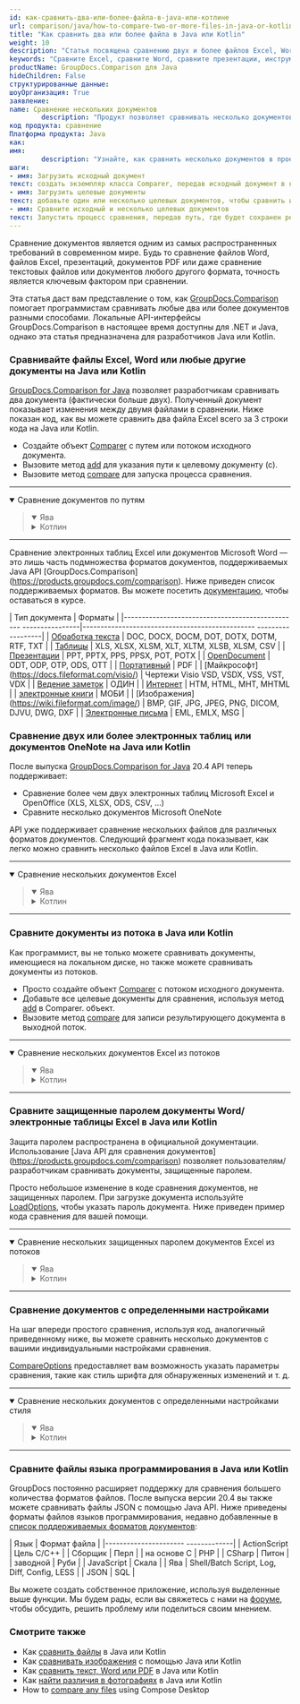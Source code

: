 ```yaml
---
id: как-сравнить-два-или-более-файла-в-java-или-котлине
url: comparison/java/how-to-compare-two-or-more-files-in-java-or-kotlin
title: "Как сравнить два или более файла в Java или Kotlin"
weight: 10
description: "Статья посвящена сравнению двух и более файлов Excel, Word, Presentation или других файлов и документов."
keywords: "Сравните Excel, сравните Word, сравните презентации, инструмент Diff для Java, Kotlin"
productName: GroupDocs.Comparison для Java
hideChildren: False
структурированные данные:
шоуОрганизация: True
заявление:
name: Сравнение нескольких документов
        description: "Продукт позволяет сравнивать несколько документов"
код продукта: сравнение
Платформа продукта: Java
как:
имя:
        description: "Узнайте, как сравнить несколько документов в проекте Java или Kotlin."
шаги:
- имя: Загрузить исходный документ
текст: создать экземпляр класса Comparer, передав исходный документ в качестве параметра конструктора.
- имя: Загрузить целевые документы
текст: добавьте один или несколько целевых документов, чтобы сравнить их с исходным
- имя: Сравните исходный и несколько целевых документов
текст: Запустить процесс сравнения, передав путь, где будет сохранен результат сравнения
---
```


Сравнение документов является одним из самых распространенных требований в современном мире. Будь то сравнение файлов Word, файлов Excel, презентаций, документов PDF или даже сравнение текстовых файлов или документов любого другого формата, точность является ключевым фактором при сравнении.

Эта статья даст вам представление о том, как [GroupDocs.Comparison](https://products.groupdocs.com/comparison) помогает программистам сравнивать любые два или более документов разными способами. Локальные API-интерфейсы GroupDocs.Comparison в настоящее время доступны для .NET и Java, однако эта статья предназначена для разработчиков Java или Kotlin.

### Сравнивайте файлы Excel, Word или любые другие документы на Java или Kotlin

[GroupDocs.Comparison for Java](https://products.groupdocs.com/comparison/java) позволяет разработчикам сравнивать два документа (фактически больше двух). Полученный документ показывает изменения между двумя файлами в сравнении. Ниже показан код, как вы можете сравнить два файла Excel всего за 3 строки кода на Java или Kotlin.


* Создайте объект [Comparer](https://apireference.groupdocs.com/comparison/java/com.groupdocs.comparison/Comparer) с путем или потоком исходного документа.
* Вызовите метод [add](https://apireference.groupdocs.com/comparison/java/com.groupdocs.comparison/Comparer#add(java.io.InputStream...)) для указания пути к целевому документу (с).
* Вызовите метод [compare](https://apireference.groupdocs.com/comparison/java/com.groupdocs.comparison/Comparer#compare(java.io.OutputStream)) для запуска процесса сравнения.

---

<details open><summary>Сравнение документов по путям</summary><blockquote>
<details open><summary>Ява</summary>

<script src="https://gist.github.com/groupdocs-comparison-gists/d2ba23fdd66d71b44ef14b71cf9a1b69.js"></script>

</details>

<details><summary>Котлин</summary>

<script src="https://gist.github.com/groupdocs-comparison-gists/6f39584978729a7329efafa6c3f89dfb.js"></script>

</details>
</blockquote></details>

---

Сравнение электронных таблиц Excel или документов Microsoft Word — это лишь часть подмножества форматов документов, поддерживаемых Java API [GroupDocs.Comparison] (https://products.groupdocs.com/comparison). Ниже приведен список поддерживаемых форматов. Вы можете посетить [документацию](/comparison/java/supported-document-formats/), чтобы оставаться в курсе.

| Тип документа | Форматы |
|------------------------------------------------- ----------------|------------------------------------------------ ------------------|
| [Обработка текста](https://wiki.fileformat.com/word-processing/) | DOC, DOCX, DOCM, DOT, DOTX, DOTM, RTF, TXT |
| [Таблицы](https://wiki.fileformat.com/spreadsheet/) | XLS, XLSX, XLSM, XLT, XLTM, XLSB, XLSM, CSV |
| [Презентации](https://wiki.fileformat.com/presentation/) | PPT, PPTX, PPS, PPSX, POT, POTX |
| [OpenDocument](https://wiki.fileformat.com/word-processing/) | ODT, ODP, OTP, ODS, OTT |
| [Портативный](https://wiki.fileformat.com/view/pdf/) | PDF |
| [Майкрософт] (https://docs.fileformat.com/visio/) | Чертежи Visio VSD, VSDX, VSS, VST, VDX |
| [Ведение заметок](https://wiki.fileformat.com/note-taking/) | ОДИН |
| [Интернет](https://wiki.fileformat.com/web/) | HTM, HTML, MHT, MHTML |
| [электронные книги](https://wiki.fileformat.com/ebook/) | МОБИ |
| [Изображения] (https://wiki.fileformat.com/image/) | BMP, GIF, JPG, JPEG, PNG, DICOM, DJVU, DWG, DXF |
| [Электронные письма](https://wiki.fileformat.com/email/) | EML, EMLX, MSG |

### Сравнение двух или более электронных таблиц или документов OneNote на Java или Kotlin

После выпуска [GroupDocs.Comparison for Java](https://products.groupdocs.com/comparison/java) 20.4 API теперь поддерживает:

* Сравнение более чем двух электронных таблиц Microsoft Excel и OpenOffice (XLS, XLSX, ODS, CSV, …)
* Сравните несколько документов Microsoft OneNote

API уже поддерживает сравнение нескольких файлов для различных форматов документов. Следующий фрагмент кода показывает, как легко можно сравнить несколько файлов Excel в Java или Kotlin.

---

<details open><summary>Сравнение нескольких документов Excel</summary><blockquote>
<details open><summary>Ява</summary>

<script src="https://gist.github.com/groupdocs-comparison-gists/5e338fb9c2a7401015edafb9779bcc4d.js"></script>

</details>

<details><summary>Котлин</summary>

<script src="https://gist.github.com/groupdocs-comparison-gists/205830e46292994ccd43fece4d5e93a9.js"></script>

</details>
</blockquote></details>

---

### Сравните документы из потока в Java или Kotlin

Как программист, вы не только можете сравнивать документы, имеющиеся на локальном диске, но также можете сравнивать документы из потоков.


* Просто создайте объект [Comparer](https://apireference.groupdocs.com/comparison/java/com.groupdocs.comparison/Comparer) с потоком исходного документа.
* Добавьте все целевые документы для сравнения, используя метод [add](https://apireference.groupdocs.com/comparison/java/com.groupdocs.comparison/Comparer#add(java.io.InputStream...)) в Comparer. объект.
* Вызовите метод [compare](https://apireference.groupdocs.com/comparison/java/com.groupdocs.comparison/Comparer#compare(java.io.OutputStream)) для записи результирующего документа в выходной поток.

---

<details open><summary>Сравнение нескольких документов Excel из потоков</summary><blockquote>
<details open><summary>Ява</summary>

<script src="https://gist.github.com/groupdocs-comparison-gists/09d353ac257edd0fec5a4a058d2a2c75.js"></script>

</details>

<details><summary>Котлин</summary>

<script src="https://gist.github.com/groupdocs-comparison-gists/ce4b5dba4acca392b96d55d80208e3be.js"></script>

</details>
</blockquote></details>

---

### Сравните защищенные паролем документы Word/электронные таблицы Excel в Java или Kotlin

Защита паролем распространена в официальной документации. Использование [Java API для сравнения документов] (https://products.groupdocs.com/comparison) позволяет пользователям/разработчикам сравнивать документы, защищенные паролем.

Просто небольшое изменение в коде сравнения документов, не защищенных паролем. При загрузке документа используйте [LoadOptions](https://apireference.groupdocs.com/comparison/java/com.groupdocs.comparison.options.load/LoadOptions), чтобы указать пароль документа. Ниже приведен пример кода сравнения для вашей помощи.

---

<details open><summary>Сравнение нескольких защищенных паролем документов Excel из потоков</summary><blockquote>
<details open><summary>Ява</summary>

<script src="https://gist.github.com/groupdocs-comparison-gists/8c2a3079211b7489e37fa3e8b715d80c.js"></script>

</details>

<details><summary>Котлин</summary>

<script src="https://gist.github.com/groupdocs-comparison-gists/62e7f2b878fcefbf4f79a49fa15949ae.js"></script>

</details>
</blockquote></details>

---

### Сравнение документов с определенными настройками

На шаг впереди простого сравнения, используя код, аналогичный приведенному ниже, вы можете сравнить несколько документов с вашими индивидуальными настройками сравнения.

[CompareOptions](https://apireference.groupdocs.com/comparison/java/com.groupdocs.comparison.options/CompareOptions) предоставляет вам возможность указать параметры сравнения, такие как стиль шрифта для обнаруженных изменений и т. д.

---

<details open><summary>Сравнение нескольких документов с определенными настройками стиля</summary><blockquote>
<details open><summary>Ява</summary>

<script src="https://gist.github.com/groupdocs-comparison-gists/0757e56451c630d17d44a846a2faafc2.js"></script>

</details>

<details><summary>Котлин</summary>

<script src="https://gist.github.com/groupdocs-comparison-gists/e1360304d78aebb5a4fc16503210e63a.js"></script>

</details>
</blockquote></details>

---

### Сравните файлы языка программирования в Java или Kotlin

GroupDocs постоянно расширяет поддержку для сравнения большего количества форматов файлов. После выпуска версии 20.4 вы также можете сравнивать файлы JSON с помощью Java API. Ниже приведены форматы файлов языков программирования, недавно добавленные в [список поддерживаемых форматов документов](/comparison/java/supported-document-formats/):

| Язык | Формат файла |
|---------------------- -------------|
| ActionScript | Цель С/С++ |
| Сборщик | Перл |
| на основе C | PHP |
| CSharp | Питон |
| заводной | Руби |
| JavaScript | Скала |
| Ява | Shell/Batch Script, Log, Diff, Config, LESS |
| JSON | SQL |

Вы можете создать собственное приложение, используя выделенные выше функции. Мы будем рады, если вы свяжетесь с нами на [форуме](https://forum.groupdocs.com/c/comparison), чтобы обсудить, решить проблему или поделиться своим мнением.

### Смотрите также

* Как [сравнить файлы](/comparison/java/how-to-compare-files-in-java-or-kotlin) в Java или Kotlin
* Как [сравнивать изображения](/comparison/java/how-to-compare-images-using-java-or-kotlin) с помощью Java или Kotlin
* Как [сравнить текст, Word или PDF](/comparison/java/how-to-compare-text-word-pdf-in-java-or-kotlin) в Java или Kotlin
* Как [найти различия в фотографиях](/comparison/java/how-to-spot-photos-differences-in-java-or-kotlin) в Java или Kotlin
* How to [compare any files](/comparison/java/how-to-compare-any-files-using-compose-desktop) using Compose Desktop

